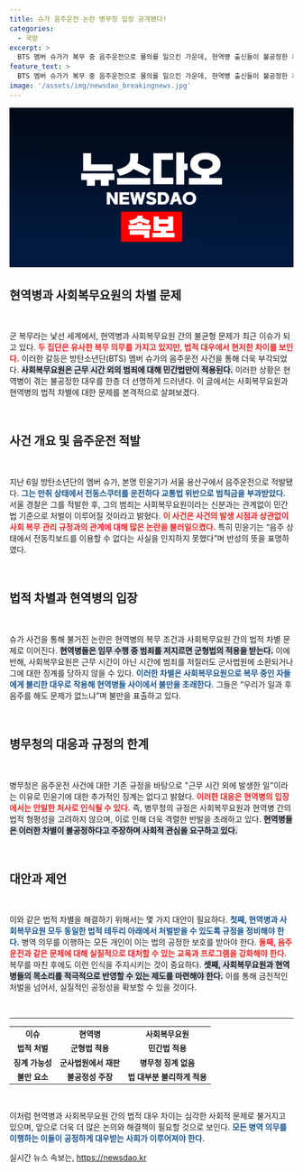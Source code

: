 ```yaml
---
title: 슈가 음주운전 논란 병무청 입장 공개됐다!
categories:
  - 국방
excerpt: >
  BTS 멤버 슈가가 복무 중 음주운전으로 물의를 일으킨 가운데, 현역병 출신들이 불공정한 처벌 차별에 반발하고 있다. 병무청의 규정이 논란을 불러일으키며, 이들은 우리는 음주운전을 해도 되냐며 궁금증을 자아내고 있다.
feature_text: >
  BTS 멤버 슈가가 복무 중 음주운전으로 물의를 일으킨 가운데, 현역병 출신들이 불공정한 처벌 차별에 반발하고 있다. 병무청의 규정이 논란을 불러일으키며, 이들은 우리는 음주운전을 해도 되냐며 궁금증을 자아내고 있다.
image: '/assets/img/newsdao_breakingnews.jpg'
---
```


<p><img src="/assets/img/newsdao_breakingnews.jpg" alt="bookingtag 속보" /></p>

<h2 data-ke-size="size26">현역병과 사회복무요원의 차별 문제</h2>

<p data-ke-size="size16">&nbsp;</p>

<p>군 복무라는 낯선 세계에서, 현역병과 사회복무요원 간의 불균형 문제가 최근 이슈가 되고 있다. <b><span style="color: #ee2323;">두 집단은 유사한 복무 의무를 가지고 있지만, 법적 대우에서 현저한 차이를 보인다.</span></b> 이러한 갈등은 방탄소년단(BTS) 멤버 슈가의 음주운전 사건을 통해 더욱 부각되었다. <b><span style="background-color: #21538527;">사회복무요원은 근무 시간 외의 범죄에 대해 민간법만이 적용된다.</span></b> 이러한 상황은 현역병이 겪는 불공정한 대우를 한층 더 선명하게 드러낸다. 이 글에서는 사회복무요원과 현역병의 법적 차별에 대한 문제를 본격적으로 살펴보겠다.</p>

<p data-ke-size="size16">&nbsp;</p>

<h2 data-ke-size="size26">사건 개요 및 음주운전 적발</h2>

<p data-ke-size="size16">&nbsp;</p>

<p>지난 6일 방탄소년단의 멤버 슈가, 본명 민윤기가 서울 용산구에서 음주운전으로 적발됐다. <b><span style="color: #1a5490;">그는 만취 상태에서 전동스쿠터를 운전하다 교통법 위반으로 범칙금을 부과받았다.</span></b> 서울 경찰은 그를 적발한 후, 그의 범죄는 사회복무요원이라는 신분과는 관계없이 민간법 기준으로 처벌이 이루어질 것이라고 밝혔다. <b><span style="color: #ee2323;">이 사건은 사건의 발생 시점과 상관없이 사회 복무 관리 규정과의 관계에 대해 많은 논란을 불러일으켰다.</span></b> 특히 민윤기는 “음주 상태에서 전동킥보드를 이용할 수 없다는 사실을 인지하지 못했다”며 반성의 뜻을 표명하였다.</p>

<p data-ke-size="size16">&nbsp;</p>

<h2 data-ke-size="size26">법적 차별과 현역병의 입장</h2>

<p data-ke-size="size16">&nbsp;</p>

<p>슈가 사건을 통해 불거진 논란은 현역병의 복무 조건과 사회복무요원 간의 법적 차별 문제로 이어진다. <b><span style="background-color: #21538527;">현역병들은 임무 수행 중 범죄를 저지르면 군형법의 적용을 받는다.</span></b> 이에 반해, 사회복무요원은 근무 시간이 아닌 시간에 범죄를 저질러도 군사법원에 소환되거나 그에 대한 징계를 당하지 않을 수 있다. <b><span style="color: #1a5490;">이러한 차별은 사회복무요원으로 복무 중인 자들에게 불리한 대우로 작용해 현역병들 사이에서 불만을 초래한다.</span></b> 그들은 “우리가 일과 후 음주를 해도 문제가 없느냐”며 불만을 표출하고 있다.</p>

<p data-ke-size="size16">&nbsp;</p>

<h2 data-ke-size="size26">병무청의 대응과 규정의 한계</h2>

<p data-ke-size="size16">&nbsp;</p>

<p>병무청은 음주운전 사건에 대한 기존 규정을 바탕으로 "근무 시간 외에 발생한 일"이라는 이유로 민윤기에 대한 추가적인 징계는 없다고 밝혔다. <b><span style="color: #ee2323;">이러한 대응은 현역병의 입장에서는 안일한 처사로 인식될 수 있다.</span></b> 즉, 병무청의 규정은 사회복무요원과 현역병 간의 법적 형평성을 고려하지 않으며, 이로 인해 더욱 격렬한 반발을 초래하고 있다. <b><span style="background-color: #21538527;">현역병들은 이러한 차별이 불공정하다고 주장하며 사회적 관심을 요구하고 있다.</span></b></p>

<p data-ke-size="size16">&nbsp;</p>

<h2 data-ke-size="size26">대안과 제언</h2>

<p data-ke-size="size16">&nbsp;</p>

<p>이와 같은 법적 차별을 해결하기 위해서는 몇 가지 대안이 필요하다. <b><span style="color: #1a5490;">첫째, 현역병과 사회복무요원 모두 동일한 법적 테두리 아래에서 처벌받을 수 있도록 규정을 정비해야 한다.</span></b> 병역 의무를 이행하는 모든 개인이 이는 법의 공정한 보호를 받아야 한다. <b><span style="color: #ee2323;">둘째, 음주운전과 같은 문제에 대해 실질적으로 대처할 수 있는 교육과 프로그램을 강화해야 한다.</span></b> 복무를 마친 후에도 이런 인식을 주지시키는 것이 중요하다. <b><span style="background-color: #21538527;">셋째, 사회복무요원과 현역병들의 목소리를 적극적으로 반영할 수 있는 제도를 마련해야 한다.</span></b> 이를 통해 금전적인 처벌을 넘어서, 실질적인 공정성을 확보할 수 있을 것이다.</p>

<p data-ke-size="size16">&nbsp;</p>

<hr>

<table style="text-align: center; width: 100%;">
    <tbody>
        <tr>
            <td style="text-align: center; height: 17px;"><b>이슈</b></td>
            <td style="text-align: center; height: 17px;"><b>현역병</b></td>
            <td style="text-align: center; height: 17px;"><b>사회복무요원</b></td>
        </tr>
        <tr>
            <td style="text-align: center; height: 17px;"><b>법적 처벌</b></td>
            <td style="text-align: center; height: 17px;"><b>군형법 적용</b></td>
            <td style="text-align: center; height: 17px;"><b>민간법 적용</b></td>
        </tr>
        <tr>
            <td style="text-align: center; height: 17px;"><b>징계 가능성</b></td>
            <td style="text-align: center; height: 17px;"><b>군사법원에서 재판</b></td>
            <td style="text-align: center; height: 17px;"><b>병무청 징계 없음</b></td>
        </tr>
        <tr>
            <td style="text-align: center; height: 17px;"><b>불만 요소</b></td>
            <td style="text-align: center; height: 17px;"><b>불공정성 주장</b></td>
            <td style="text-align: center; height: 17px;"><b>법 대부분 불리하게 적용</b></td>
        </tr>
    </tbody>
</table>

<p data-ke-size="size16">&nbsp;</p>

<p>이처럼 현역병과 사회복무요원 간의 법적 대우 차이는 심각한 사회적 문제로 불거지고 있으며, 앞으로 더욱 더 많은 논의와 해결책이 필요할 것으로 보인다. <b><span style="color: #1a5490;">모든 병역 의무를 이행하는 이들이 공정하게 대우받는 사회가 이루어져야 한다.</span></b></p>
실시간 뉴스 속보는, <a href="https://newsdao.kr" rel="dofollow">https://newsdao.kr</a>


